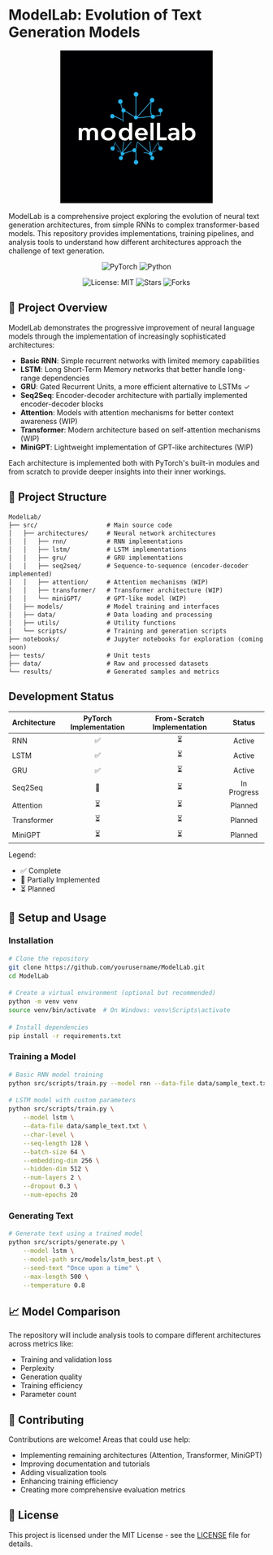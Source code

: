 # ModelLab: Evolution of Text Generation Models

<p align="center">
  <img src="https://raw.githubusercontent.com/aakashak2000/ModelLab/master/ModelLab_logo.png" alt="ModelLab Logo" width="300"/>
</p>

ModelLab is a comprehensive project exploring the evolution of neural text generation architectures, from simple RNNs to complex transformer-based models. This repository provides implementations, training pipelines, and analysis tools to understand how different architectures approach the challenge of text generation.

<p align="center">
  <img src="https://img.shields.io/badge/PyTorch-EE4C2C?style=for-the-badge&logo=pytorch&logoColor=white" alt="PyTorch"/>
  <img src="https://img.shields.io/badge/Python-3776AB?style=for-the-badge&logo=python&logoColor=white" alt="Python"/>
</p>
<p align="center">
  <img src="https://img.shields.io/badge/License-MIT-yellow.svg?style=for-the-badge" alt="License: MIT"/>
  <img src="https://img.shields.io/github/stars/aakashak2000/ModelLab.svg?style=for-the-badge" alt="Stars"/>
  <img src="https://img.shields.io/github/forks/aakashak2000/ModelLab.svg?style=for-the-badge" alt="Forks"/>
</p>

## 🚀 Project Overview

ModelLab demonstrates the progressive improvement of neural language models through the implementation of increasingly sophisticated architectures:

- **Basic RNN**: Simple recurrent networks with limited memory capabilities
- **LSTM**: Long Short-Term Memory networks that better handle long-range dependencies 
- **GRU**: Gated Recurrent Units, a more efficient alternative to LSTMs ✓
- **Seq2Seq**: Encoder-decoder architecture with partially implemented encoder-decoder blocks
- **Attention**: Models with attention mechanisms for better context awareness (WIP)
- **Transformer**: Modern architecture based on self-attention mechanisms (WIP)
- **MiniGPT**: Lightweight implementation of GPT-like architectures (WIP)

Each architecture is implemented both with PyTorch's built-in modules and from scratch to provide deeper insights into their inner workings.

## 📂 Project Structure

```
ModelLab/
├── src/                   # Main source code
│   ├── architectures/     # Neural network architectures
│   │   ├── rnn/           # RNN implementations
│   │   ├── lstm/          # LSTM implementations
│   │   ├── gru/           # GRU implementations
│   │   ├── seq2seq/       # Sequence-to-sequence (encoder-decoder implemented)
│   │   ├── attention/     # Attention mechanisms (WIP)
│   │   ├── transformer/   # Transformer architecture (WIP)
│   │   └── miniGPT/       # GPT-like model (WIP)
│   ├── models/            # Model training and interfaces
│   ├── data/              # Data loading and processing
│   ├── utils/             # Utility functions
│   └── scripts/           # Training and generation scripts
├── notebooks/             # Jupyter notebooks for exploration (coming soon)
├── tests/                 # Unit tests
├── data/                  # Raw and processed datasets
└── results/               # Generated samples and metrics
```

## Development Status

| Architecture | PyTorch Implementation | From-Scratch Implementation | Status |
|--------------|:----------------------:|:---------------------------:|:------:|
| RNN          | ✅                     | ⏳                          | Active |
| LSTM         | ✅                     | ⏳                          | Active |
| GRU          | ✅                     | ⏳                          | Active |
| Seq2Seq      | 🔄                     | ⏳                          | In Progress |
| Attention    | ⏳                     | ⏳                          | Planned |
| Transformer  | ⏳                     | ⏳                          | Planned |
| MiniGPT      | ⏳                     | ⏳                          | Planned |

Legend:
- ✅ Complete
- 🔄 Partially Implemented
- ⏳ Planned

## 🔧 Setup and Usage

### Installation

```bash
# Clone the repository
git clone https://github.com/yourusername/ModelLab.git
cd ModelLab

# Create a virtual environment (optional but recommended)
python -m venv venv
source venv/bin/activate  # On Windows: venv\Scripts\activate

# Install dependencies
pip install -r requirements.txt
```

### Training a Model

```bash
# Basic RNN model training
python src/scripts/train.py --model rnn --data-file data/sample_text.txt --char-level --num-epochs 10

# LSTM model with custom parameters
python src/scripts/train.py \
    --model lstm \
    --data-file data/sample_text.txt \
    --char-level \
    --seq-length 128 \
    --batch-size 64 \
    --embedding-dim 256 \
    --hidden-dim 512 \
    --num-layers 2 \
    --dropout 0.3 \
    --num-epochs 20
```

### Generating Text

```bash
# Generate text using a trained model
python src/scripts/generate.py \
    --model lstm \
    --model-path src/models/lstm_best.pt \
    --seed-text "Once upon a time" \
    --max-length 500 \
    --temperature 0.8
```

## 📈 Model Comparison

The repository will include analysis tools to compare different architectures across metrics like:

- Training and validation loss
- Perplexity
- Generation quality
- Training efficiency
- Parameter count

## 🤝 Contributing

Contributions are welcome! Areas that could use help:

- Implementing remaining architectures (Attention, Transformer, MiniGPT)
- Improving documentation and tutorials
- Adding visualization tools
- Enhancing training efficiency
- Creating more comprehensive evaluation metrics

## 📄 License

This project is licensed under the MIT License - see the [LICENSE](LICENSE) file for details.
